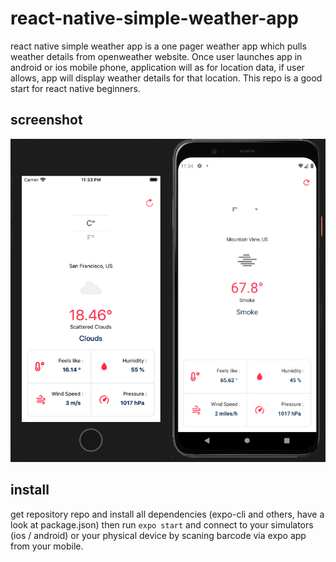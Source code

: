 # react-native-simple-weather-app
react native simple weather app is a one pager weather app which pulls weather details from openweather website. Once user launches app in android or ios mobile phone, application will as for location data, if user allows, app will display weather details for that location. This repo is a good start for react native beginners. 

## screenshot

![react-native-weather-app](react-native-weather-app.png)

## install
get repository repo and install all dependencies (expo-cli and others, have a look at package.json)
then run `expo start` and connect to your simulators (ios / android) or your physical device by scaning barcode via expo app from your mobile. 

